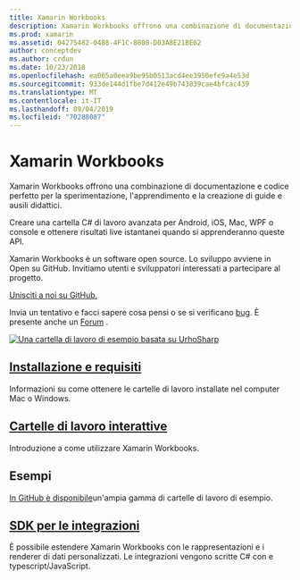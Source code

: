```yaml
---
title: Xamarin Workbooks
description: Xamarin Workbooks offrono una combinazione di documentazione e codice perfetto per la sperimentazione, l'apprendimento e la creazione di guide e ausili didattici.
ms.prod: xamarin
ms.assetid: 04275482-0488-4F1C-8808-D03A8E21BE62
author: conceptdev
ms.author: crdun
ms.date: 10/23/2018
ms.openlocfilehash: ea065a0eea9be95b0513acd4ee3950efe9a4e53d
ms.sourcegitcommit: 933de144d1fbe7d412e49b743839cae4bfcac439
ms.translationtype: MT
ms.contentlocale: it-IT
ms.lasthandoff: 09/04/2019
ms.locfileid: "70288087"
---
```

# <a name="xamarin-workbooks"></a>Xamarin Workbooks

Xamarin Workbooks offrono una combinazione di documentazione e codice perfetto per la sperimentazione, l'apprendimento e la creazione di guide e ausili didattici.

Creare una cartella C# di lavoro avanzata per Android, iOS, Mac, WPF o console e ottenere risultati live istantanei quando si apprenderanno queste API.

Xamarin Workbooks è un software open source. Lo sviluppo avviene in Open su GitHub. Invitiamo utenti e sviluppatori interessati a partecipare al progetto.

[Unisciti a noi su GitHub.](https://github.com/Microsoft/workbooks)

Invia un tentativo e facci sapere cosa pensi o se si verificano [bug](~/tools/workbooks/install.md#reporting-bugs). È presente anche un [Forum](https://forums.xamarin.com/categories/inspector) .

[![](images/interactive-1.0.0-urho-planet-earth-small.png "Una cartella di lavoro di esempio basata su UrhoSharp")](images/interactive-1.0.0-urho-planet-earth.png#lightbox)

## <a name="installation-and-requirementsinstallmd"></a>[Installazione e requisiti](install.md)

Informazioni su come ottenere le cartelle di lavoro installate nel computer Mac o Windows.

## <a name="interactive-workbooksworkbookmd"></a>[Cartelle di lavoro interattive](workbook.md)

Introduzione a come utilizzare Xamarin Workbooks.

## <a name="samples"></a>Esempi

[In GitHub è disponibile](https://github.com/xamarin/workbooks)un'ampia gamma di cartelle di lavoro di esempio.

## <a name="integration-sdksdkindexmd"></a>[SDK per le integrazioni](sdk/index.md)

È possibile estendere Xamarin Workbooks con le rappresentazioni e i renderer di dati personalizzati. Le integrazioni vengono scritte C# con e typescript/JavaScript.
